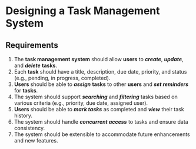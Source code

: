 
# Designing a Task Management System

## Requirements

1. The **task management system** should allow **users** to ***create***, ***update***, and ***delete*** **tasks**.
2. Each **task** should have a title, description, due date, priority, and status (e.g., pending, in progress, completed).
3. **Users** should be able to ***assign*** **tasks** to other **users** and ***set reminders*** for **tasks**.
4. The system should support ***searching*** and ***filtering*** tasks based on various criteria (e.g., priority, due date, assigned user).
5. **Users** should be able to ***mark tasks*** as completed and ***view*** their task history.
6. The system should handle ***concurrent access*** to tasks and ensure data consistency.
7. The system should be extensible to accommodate future enhancements and new features.